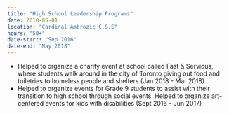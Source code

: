 ```yaml
---
title: "High School Leadership Programs" 
date: 2018-05-01
location: "Cardinal Ambrozic C.S.S"
hours: "50+"
date-start: "Sep 2016"
date-end: "May 2018"
---
```

* Helped to organize a charity event at school called Fast & Servious, where students walk around in the city of Toronto giving out food and toiletries to homeless people and shelters (Jan 2018 - Mar 2018)
* Helped to organize events for Grade 9 students to assist with their transition to high school through social events. Helped to organize art-centered events for kids with disabilities (Sept 2016 - Jun 2017)

